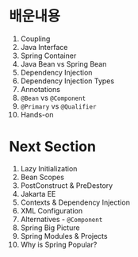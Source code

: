 # 배운내용

1. Coupling
2. Java Interface
3. Spring Container
4. Java Bean vs Spring Bean
5. Dependency Injection
6. Dependency Injection Types
7. Annotations
8. `@Bean` vs `@Component`
9. `@Primary` vs `@Qualifier`
10. Hands-on

# Next Section

1. Lazy Initialization
2. Bean Scopes
3. PostConstruct & PreDestory
4. Jakarta EE
5. Contexts & Dependency Injection
6. XML Configuration
7. Alternatives - `@Component`
8. Spring Big Picture
9. Spring Modules & Projects
10. Why is Spring Popular?